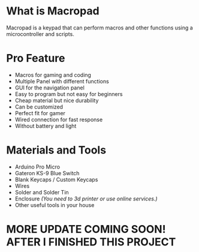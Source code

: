 # What is Macropad
Macropad is a keypad that can perform macros and other functions using a microcontroller and scripts.

# Pro Feature
- Macros for gaming and coding
- Multiple Panel with different functions
- GUI for the navigation panel
- Easy to program but not easy for beginners
- Cheap material but nice durability
- Can be customized
- Perfect fit for gamer
- Wired connection for fast response
- Without battery and light

# Materials and Tools
- Arduino Pro Micro
- Gateron KS-9 Blue Switch
- Blank Keycaps / Custom Keycaps
- Wires
- Solder and Solder Tin
- Enclosure *(You need to 3d printer or use online services.)*
- Other useful tools in your house

# MORE UPDATE COMING SOON! AFTER I FINISHED THIS PROJECT
